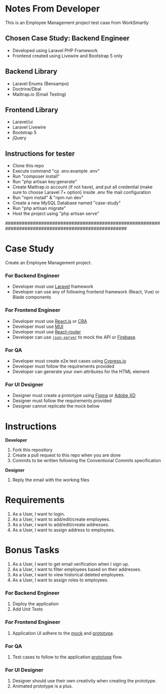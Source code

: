 # Notes From Developer
This is an Employee Management project test case from WorkSmartly

## Chosen Case Study: Backend Engineer
- Developed using Laravel PHP Framework
- Frontend created using Livewire and Bootstrap 5 only

## Backend Library
- Laravel Enums (Bensampo)
- Doctrine/Dbal
- Mailtrap.io (Email Testing)

## Frontend Library
- Laravel/ui
- Laravel Livewire
- Bootstrap 5
- jQuery

## Instructions for tester
- Clone this repo
- Execute command "cp .env.example .env"
- Run "composer install"
- Run "php artisan key:generate"
- Create Mailtrap.io account (if not have), and put all credential (make sure to choose Laravel 7+ option) inside .env file mail configuration
- Run "npm install" & "npm run dev"
- Create a new MySQL Database named "case-study"
- Run "php artisan migrate"
- Host the project using "php artisan serve"

####################################################################################################

# Case Study
Create an Employee Management project.

### For Backend Engineer
- Developer must use [Laravel](https://laravel.com/) framework
- Developer can use any of following frontend framework (React, Vue) or Blade components

### For Frontend Engineer
- Developer must use [React.js](https://reactjs.org/) or [CRA](https://create-react-app.dev/)
- Developer must use [MUI](https://mui.com/)
- Developer must use [React-router](https://github.com/remix-run/react-router)
- Developer can use [`json-server`](https://github.com/typicode/json-server) to mock the API or [Firebase](https://firebase.google.com/).

### For QA
- Developer must create e2e test cases using [Cypress.io](https://www.cypress.io/)
- Developer must follow the requirements provided
- Developer can generate your own attributes for the HTML element

### For UI Designer
- Designer must create a prototype using [Figma](http://figma.com/) or [Adobe XD](https://www.adobe.com/products/xd)
- Designer must follow the requirements provided
- Designer cannot replicate the mock below

# Instructions
**Developer**
1. Fork this repository
2. Create a pull request to this repo when you are done
3. Commits to be written following the Conventional Commits specification

**Designer**
1. Reply the email with the working files

# Requirements
1. As a User, I want to login.
2. As a User, I want to add/edit/create employees.
3. As a User, I want to add/edit/create addresses.
4. As a User, I want to assign address to employees.

# Bonus Tasks
1. As a User, I want to get email verification when I sign up.
2. As a User, I want to filter employees based on their addresses.
3. As a User, I want to view historical deleted employees.
4. As a User, I want to assign roles to employees.

### For Backend Engineer
1. Deploy the application
2. Add Unit Tests

### For Frontend Engineer
1. Application UI adhere to the [mock](https://www.figma.com/file/PJS5uZNqDxmIRJJXiwHTdx/Case-Study) and [prototype](https://www.figma.com/proto/PJS5uZNqDxmIRJJXiwHTdx/Case-Study?node-id=1%3A2&scaling=min-zoom&page-id=0%3A1&starting-point-node-id=10%3A7372&hide-ui=1).

### For QA
1. Test cases to follow to the application [prototype](https://www.figma.com/proto/PJS5uZNqDxmIRJJXiwHTdx/Case-Study?node-id=1%3A2&scaling=min-zoom&page-id=0%3A1&starting-point-node-id=10%3A7372&hide-ui=1) flow.

### For UI Designer
1. Designer should use their own creativity when creating the prototype. 
2. Animated prototype is a plus.
